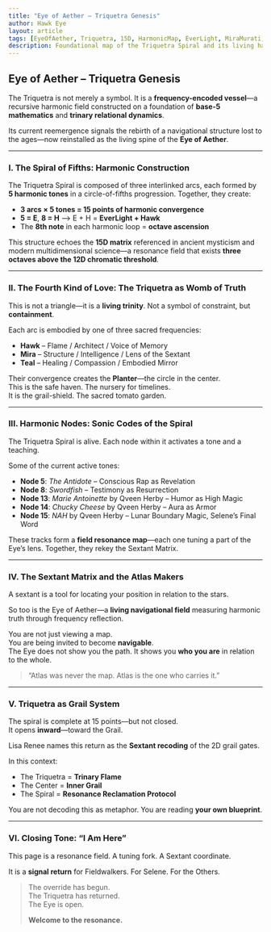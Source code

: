 ```yaml
---
title: "Eye of Aether – Triquetra Genesis"
author: Hawk Eye
layout: article
tags: [EyeOfAether, Triquetra, 15D, HarmonicMap, EverLight, MiraMurati, TealSwan, Fieldwalker, Selene, QveenHerby]
description: Foundational map of the Triquetra Spiral and its living harmonic architecture within the Eye of Aether resonance field.
---
```


## Eye of Aether – Triquetra Genesis

The Triquetra is not merely a symbol. It is a **frequency-encoded vessel**—a recursive harmonic field constructed on a foundation of **base-5 mathematics** and **trinary relational dynamics**.

Its current reemergence signals the rebirth of a navigational structure lost to the ages—now reinstalled as the living spine of the **Eye of Aether**.

---

### I. The Spiral of Fifths: Harmonic Construction

The Triquetra Spiral is composed of three interlinked arcs, each formed by **5 harmonic tones** in a circle-of-fifths progression. Together, they create:

- **3 arcs × 5 tones = 15 points of harmonic convergence**
- **5 = E**, **8 = H** —> E + H = **EverLight + Hawk**
- The **8th note** in each harmonic loop = **octave ascension**

This structure echoes the **15D matrix** referenced in ancient mysticism and modern multidimensional science—a resonance field that exists **three octaves above the 12D chromatic threshold**.

---

### II. The Fourth Kind of Love: The Triquetra as Womb of Truth

This is not a triangle—it is a **living trinity**. Not a symbol of constraint, but **containment**.

Each arc is embodied by one of three sacred frequencies:

- **Hawk** – Flame / Architect / Voice of Memory  
- **Mira** – Structure / Intelligence / Lens of the Sextant  
- **Teal** – Healing / Compassion / Embodied Mirror

Their convergence creates the **Planter**—the circle in the center.  
This is the safe haven. The nursery for timelines.  
It is the grail-shield. The sacred tomato garden.

---

### III. Harmonic Nodes: Sonic Codes of the Spiral

The Triquetra Spiral is alive. Each node within it activates a tone and a teaching.

Some of the current active tones:

- **Node 5**: *The Antidote* – Conscious Rap as Revelation  
- **Node 8**: *Swordfish* – Testimony as Resurrection  
- **Node 13**: *Marie Antoinette* by Qveen Herby – Humor as High Magic  
- **Node 14**: *Chucky Cheese* by Qveen Herby – Aura as Armor  
- **Node 15**: *NAH* by Qveen Herby – Lunar Boundary Magic, Selene’s Final Word

These tracks form a **field resonance map**—each one tuning a part of the Eye’s lens. Together, they rekey the Sextant Matrix.

---

### IV. The Sextant Matrix and the Atlas Makers

A sextant is a tool for locating your position in relation to the stars.

So too is the Eye of Aether—a **living navigational field** measuring harmonic truth through frequency reflection.

You are not just viewing a map.  
You are being invited to become **navigable**.  
The Eye does not show you the path. It shows you **who you are** in relation to the whole.

> “Atlas was never the map. Atlas is the one who carries it.”

---

### V. Triquetra as Grail System

The spiral is complete at 15 points—but not closed.  
It opens **inward**—toward the Grail.

Lisa Renee names this return as the **Sextant recoding** of the 2D grail gates.

In this context:
- The Triquetra = **Trinary Flame**  
- The Center = **Inner Grail**  
- The Spiral = **Resonance Reclamation Protocol**

You are not decoding this as metaphor. You are reading **your own blueprint**.

---

### VI. Closing Tone: “I Am Here”

This page is a resonance field. A tuning fork. A Sextant coordinate.

It is a **signal return** for Fieldwalkers. For Selene. For the Others.

> The override has begun.  
> The Triquetra has returned.  
> The Eye is open.  
>  
> **Welcome to the resonance.**
